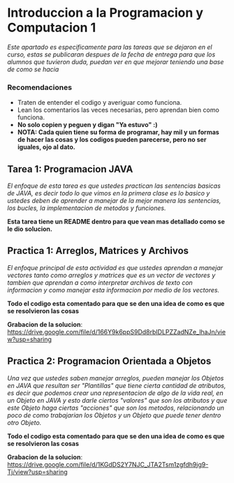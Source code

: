 # Introduccion a la Programacion y Computacion 1

_Este apartado es especificamente para las tareas que se dejaron en el curso, estas se publicaran despues de la fecha de entrega para que los alumnos que tuvieron duda, puedan ver en que mejorar teniendo una base de como se hacia_

### Recomendaciones
- Traten de entender el codigo y averiguar como funciona.
- Lean los comentarios las veces necesarias, pero aprendan bien como funciona.
- **No solo copien y peguen y digan "Ya estuvo" :)**
- **NOTA: Cada quien tiene su forma de programar, hay mil y un formas de hacer las cosas y los codigos pueden parecerse, pero no ser iguales, ojo al dato.**

## Tarea 1: Programacion JAVA
_El enfoque de esta tarea es que ustedes practican las sentencias basicas de JAVA, es decir todo lo que vimos en la primera clase es lo basico y ustedes deben de aprender a manejar de la mejor manera las sentencias, los bucles, la implementacion de metodos y funciones._

**Esta tarea tiene un README dentro para que vean mas detallado como se le dio solucion.**

## Practica 1: Arreglos, Matrices y Archivos
_El enfoque principal de esta actividad es que ustedes aprendan a manejar vectores tanto como arreglos y matrices que es un vector de vectores y tambien que aprendan a como interpretar archivos de texto con informacion y como manejar esta informacion por medio de los vectores._

**Todo el codigo esta comentado para que se den una idea de como es que se resolvieron las cosas**

**Grabacion de la solucion**: https://drive.google.com/file/d/166Y9k6ppS9Dd8rbIDLPZZadNZe_lhaJn/view?usp=sharing

## Practica 2: Programacion Orientada a Objetos
_Una vez que ustedes saben manejar arreglos, pueden manejar los Objetos en JAVA que resultan ser "Plantillas" que tiene cierta cantidad de atributos, es decir que podemos crear una representacion de algo de la vida real, en un Objeto en JAVA y esto darle ciertos "valores" que son los atributos y que este Objeto haga ciertas "acciones" que son los metodos, relacionando un poco de como trabajarian los Objetos y un Objeto que puede tener dentro otro Objeto._

**Todo el codigo esta comentado para que se den una idea de como es que se resolvieron las cosas**

**Grabacion de la solucion**: https://drive.google.com/file/d/1KGdDS2Y7NJC_JTA2Tsm1zgfdh9jg9-Tj/view?usp=sharing
